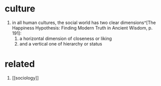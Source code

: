 # culture
1. in all human cultures, the social world has two clear dimensions^[The Happiness Hypothesis: Finding Modern Truth in Ancient Wisdom, p. 191]:
	1. a horizontal dimension of closeness or liking
	2. and a vertical one of hierarchy or status

# related
1. [[sociology]]
